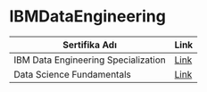 # IBMDataEngineering


| Sertifika Adı                      | Link                                                        |
|-------------------------------------|-------------------------------------------------------------|
| IBM Data Engineering Specialization | [Link](https://www.coursera.org/professional-certificates/ibm-data-engineering) |
| Data Science Fundamentals           | [Link](https://www.coursera.org/professional-certificates/ibm-data-science) |

